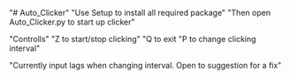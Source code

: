 "# Auto_Clicker" 
"Use Setup to install all required package"
"Then open Auto_Clicker.py to start up clicker"

"Controlls"
"Z to start/stop clicking"
"Q to exit
"P to change clicking interval"

"Currently input lags when changing interval. Open to suggestion for a fix"